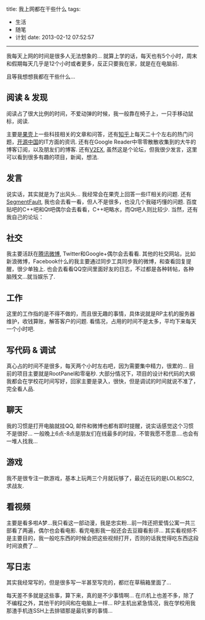 title: 我上网都在干些什么
tags:
  - 生活
  - 随笔
  - 计划
date: 2013-02-12 07:52:57
---

我每天上网的时间是很多人无法想象的…
就算上学的话，每天也有5个小时，周末和假期每天几乎是12个小时或者更多，反正只要我在家，就是在在电脑前.

且等我想想我都在干些什么…

## 阅读 &amp; 发现

阅读占了很大比例的时间，不爱动弹的时候，我一般靠在椅子上，一只手移动鼠标，阅读.

主要是[果壳](http://www.guokr.com/)上一些科技相关的文章和问答，还有[知乎](http://www.zhihu.com/)上每天二十个左右的热门问题，[开源中国](http://www.oschina.net/)的IT方面的资讯.
还有在Google Reader中零零散散收集到的大牛的博客订阅，以及朋友们的博客.
还有[V2EX](http://www.v2ex.com/), 虽然这是个论坛，但我很少发言，这里可以看到很多有趣的项目，新闻，想法.

## 发言

说实话，其实就是为了出风头…
我经常会在果壳上回答一些IT相关的问题.
还有[SegmentFault](http://segmentfault.com/), 我也会去看一看，但人不是很多，也没几个我碰巧懂的问题.
百度贴吧的C++吧和Qt吧偶尔会去看看，C++吧略水，而Qt吧人则比较少.
当然，还有我自己的论坛：

## 社交

我主要活跃在[腾讯微博](http://t.qq.com/jyboxnet), Twitter和Google+偶尔会去看看.
其他的社交网站，比如新浪微博，Facebook什么的我主要通过同步工具同步我的微博，和查看回复提醒，很少单独上.
也会去看看QQ空间里面好友的日志，不过都是各种转帖，各种脑残文…就当娱乐了.

## 工作

这里的工作指的是不得不做的，而且很无趣的事情，具体说就是RP主机的服务器维护，收钱算账，解答客户的问题.
看情况，占用的时间不是太多，平均下来每天一个小时吧.

## 写代码 &amp; 调试

真心占的时间不是很多，每天两个小时左右吧，因为需要集中精力，很累的…
目前的项目主要就是RootPanel和零毫秒.
大部分情况下，项目的设计和代码的大纲我都会在学校花时间写好，回家主要是录入，很快，但是调试的时间就说不准了，完全看人品.

## 聊天

我的习惯是打开电脑就挂QQ, 邮件和微博也都有即时提醒，说实话感觉这个习惯不是很好…
一般晚上6点-8点是朋友们在线最多的时段，不管我愿不愿意….也会有一堆人找我…

## 游戏

我不是很专注一款游戏，基本上玩两三个月就玩够了，最近在玩的是LOL和SC2, 求战友.

## 看视频

主要是看多啦A梦…我只看这一部动漫，我是忠实粉…前一阵还把爱情公寓一共三部看了两遍，偶尔也会看电影.
看完电影我一般还会去豆瓣看影评&#8230;
其实看视频不是主要目的，我一般吃东西的时候会把这些视频打开，否则的话我觉得吃东西这段时间浪费了…

## 写日志

其实我经常写的，但是很多写一半甚至写完的，都烂在草稿箱里面了…

每天差不多就是这些事，算下来，真的是不少事情啊…
在爪机上也差不多，除了不编程之外，其他干的时间和在电脑上一样…
RP主机出紧急情况，我在学校用我那渣手机连SSH上去排错那是最坑爹的事情…